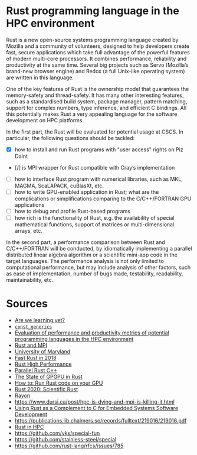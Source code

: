 # Rust programming language in the HPC environment

Rust is a new open-source systems programming language created by Mozilla and a community of volunteers, designed to help developers create fast, secure applications which take full advantage of the powerful features of modern multi-core processors. It combines performance, reliability and productivity at the same time. Several big projects such as Servo (Mozilla’s brand-new browser engine) and Redox (a full Unix-like operating system) are written in this language.

One of the key features of Rust is the ownership model that guarantees the memory-safety and thread-safety. It has many other interesting features, such as a standardised build system, package manager, pattern matching, support for complex numbers, type inference, and efficient C bindings. All this potentially makes Rust a very appealing language for the software development on HPC platforms.

In the first part, the Rust will be evaluated for potential usage at CSCS. In particular, the following questions should be tackled:

 - [x] how to install and run Rust programs with "user access" rights on Piz Daint
 - [/] is MPI wrapper for Rust compatible with Cray’s implementation
 - [ ] how to interface Rust program with numerical libraries, such as MKL, MAGMA, ScaLAPACK, cuBlasXt, etc.
 - [ ] how to write GPU-enabled application in Rust; what are the complications or simplifications comparing to the C/C++/FORTRAN GPU applications
 - [ ] how to debug and profile Rust-based programs
 - [ ] how rich is the functionality of Rust, e.g. the availability of special mathematical functions, support of matrices or multi-dimensional arrays, etc.

In the second part, a performance comparison between Rust and C/C++/FORTRAN will be conducted, by idiomatically implementing a parallel distributed linear algebra algorithm or a scientific mini-app code in the target languages. The performance analysis is not only limited to computational performance, but may include analysis of other factors, such as ease of implementation, number of bugs made, testability, readability, maintainability, etc.


# Sources
 - [Are we learning yet?](https://www.arewelearningyet.com/)
 - [`const_generics`](https://github.com/rust-lang/rust/issues/44580)
 - [Evaluation of performance and productivity metrics of potential programming languages in the HPC environment](https://octarineparrot.com/assets/mrfloya-thesis-ba.pdf)
 - [Rust and MPI](https://stackoverflow.com/questions/22949462/rust-on-grid-computing)
 - [University of Maryland](https://www.glue.umd.edu/hpcc/help/software/rust.html)
 - [Fast Rust in 2018](https://web.archive.org/web/20180124141726/https://adamniederer.com/blog/rust-2018.html)
 - [Rust High Performance](https://www.amazon.com/Rust-High-Performance-performance-applications/dp/178839948X)
 - [Parallel Rust C++](https://parallel-rust-cpp.github.io/introduction.html)
 - [The State of GPGPU in Rust](https://bheisler.github.io/post/state-of-gpgpu-in-rust/)
 - [How to: Run Rust code on your GPU](https://github.com/japaric-archived/nvptx#targets)
 - [Rust 2020: Scientific Rust](https://github.com/willi-kappler/rust_2020)
 - [Rayon](https://github.com/rayon-rs/rayon)
 - https://www.dursi.ca/post/hpc-is-dying-and-mpi-is-killing-it.html
 - [Using Rust as a Complement to C for Embedded Systems Software Development](https://lup.lub.lu.se/student-papers/search/publication/8938297)
 - https://publications.lib.chalmers.se/records/fulltext/219016/219016.pdf
 - [Rust in HPC](https://www.osti.gov/biblio/1485376-rust-hpc)
 - https://github.com/vks/special-fun
 - https://github.com/stainless-steel/special
 - https://github.com/rust-lang/rfcs/issues/785
